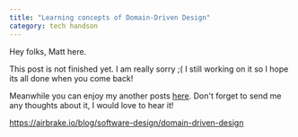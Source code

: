 ```yaml
---
title: "Learning concepts of Domain-Driven Design"
category: tech handson
---
```


Hey folks, Matt here.

This post is not finished yet. I am really sorry ;( 
I still working on it so I hope its all done when you come back!

Meanwhile you can enjoy my another posts [here](/index.html). Don't forget to send me any thoughts about it, I would love to hear it!

https://airbrake.io/blog/software-design/domain-driven-design